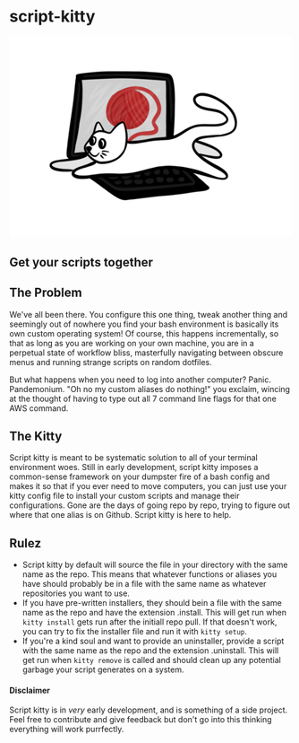# script-kitty

<p align="center"> 
<img src="kitty.png">
</p>

## Get your scripts together

## The Problem ##

We've all been there. You configure this one thing, tweak another thing and seemingly out of nowhere you find your bash environment is basically its own custom operating system! Of course, this happens incrementally, so that as long as you are working on your own machine, you are in a perpetual state of workflow bliss, masterfully navigating between obscure menus and running strange scripts on random dotfiles. 

But what happens when you need to log into another computer? Panic. Pandemonium. "Oh no my custom aliases do nothing!" you exclaim, wincing at the thought of having to type out all 7 command line flags for that one AWS command. 

## The Kitty ##

Script kitty is meant to be systematic solution to all of your terminal environment woes. Still in early development, script kitty imposes a common-sense framework on your dumpster fire of a bash config and makes it so that if you ever need to move computers, you can just use your kitty config file to install your custom scripts and manage their configurations. Gone are the days of going repo by repo, trying to figure out where that one alias is on Github. Script kitty is here to help.

## Rulez ##

  * Script kitty by default will source the file in your directory with the same name as the repo. This means that whatever functions or aliases you have should probably be in a file with the same name as whatever repositories you want to use. 
  * If you have pre-written installers, they should bein a file with the same name as the repo and have the extension .install. This will get run when `kitty install` gets run after the initiall repo pull. If that doesn't work, you can try to fix the installer file and run it with `kitty setup`. 
  * If you're a kind soul and want to provide an uninstaller, provide a script with the same name as the repo and the extension .uninstall. This will get run when `kitty remove` is called and should clean up any potential garbage your script generates on a system.


#### Disclaimer ####

Script kitty is in *very* early development, and is something of a side project. Feel free to contribute and give feedback but don't go into this thinking everything will work purrfectly.
